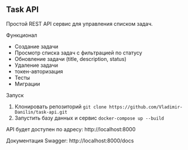 ## Task API
Простой REST API сервис для управления списком задач.

Функционал
- Создание задачи
- Просмотр списка задач с фильтрацией по статусу
- Обновление задачи (title, description, status)
- Удаление задачи
- токен-авторизация
- Тесты
- Миграции

Запуск
1. Клонировать репозиторий ```git clone https://github.com/Vladimir-Danilin/task-api.git```
2. Запустить базу данных и сервис ```docker-compose up --build```

API будет доступен по адресу: http://localhost:8000

Документация Swagger: http://localhost:8000/docs
